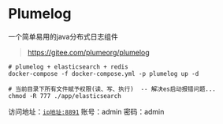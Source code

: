 # Plumelog

一个简单易用的java分布式日志组件

> https://gitee.com/plumeorg/plumelog

```shell
# plumelog + elasticsearch + redis
docker-compose -f docker-compose.yml -p plumelog up -d

# 当前目录下所有文件赋予权限(读、写、执行)  -- 解决es启动报错问题...
chmod -R 777 ./app/elasticsearch
```

访问地址：[`ip地址:8891`](http://127.0.0.1:8891)
账号：admin
密码：admin
